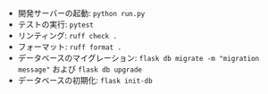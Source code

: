 - 開発サーバーの起動: `python run.py`
- テストの実行: `pytest`
- リンティング: `ruff check .`
- フォーマット: `ruff format .`
- データベースのマイグレーション: `flask db migrate -m "migration message"` および `flask db upgrade`
- データベースの初期化: `flask init-db`
